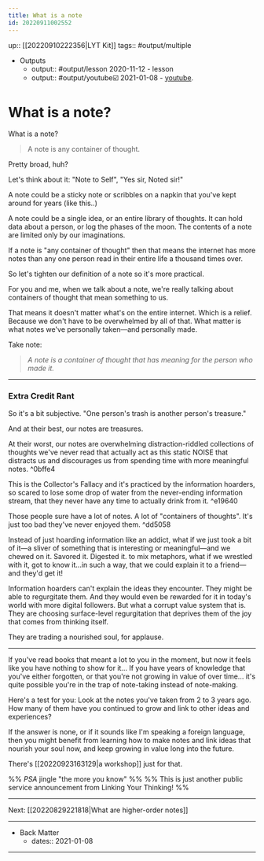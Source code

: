 ```yaml
---
title: What is a note
id: 20220911002552
---
```

up:: [[20220910222356|LYT Kit]]
tags:: #output/multiple 

- Outputs
	- output:: #output/lesson 2020-11-12 - lesson
	- output:: #output/youtube☑️ 2021-01-08 - [youtube](https://www.youtube.com/watch?v=ehkbLyeKuII).

# What is a note?
What is a note? 

> A note is any container of thought.

Pretty broad, huh? 

Let's think about it: "Note to Self", "Yes sir, Noted sir!"

A note could be a sticky note or scribbles on a napkin that you've kept around for years (like this..)

A note could be a single idea, or an entire library of thoughts. It can hold data about a person, or log the phases of the moon. The contents of a note are limited only by our imaginations. 

If a note is "any container of thought" then that means the internet has more notes than any one person read in their entire life a thousand times over. 

So let's tighten our definition of a note so it's more practical.

For you and me, when we talk about a note, we're really talking about containers of thought that mean something to us. 

That means it doesn't matter what's on the entire internet. Which is a relief. Because we don't have to be overwhelmed by all of that. What matter is what notes we've personally taken—and personally made.

Take note: 

> *A note is a container of thought that has meaning for the person who made it.*

---

### Extra Credit Rant
So it's a bit subjective. "One person's trash is another person's treasure."

And at their best, our notes are treasures.

At their worst, our notes are overwhelming distraction-riddled collections of  thoughts we've never read that actually act as this static NOISE that distracts us and discourages us from spending time with more meaningful notes.  ^0bffe4

This is the Collector's Fallacy and it's practiced by the information hoarders, so scared to lose some drop of water from the never-ending information stream, that they never have any time to actually drink from it.  ^e19640

Those people sure have a lot of notes. A lot of "containers of thoughts". It's just too bad they've never enjoyed them. ^dd5058

Instead of just hoarding information like an addict, what if we just took a bit of it—a sliver of something that is interesting or meaningful—and we chewed on it. Savored it. Digested it. to mix metaphors, what if we wrestled with it, got to know it...in such a way, that we could explain it to a friend—and they'd get it!

Information hoarders can't explain the ideas they encounter. They might be able to regurgitate them. And they would even be rewarded for it in today's world with more digital followers. But what a corrupt value system that is.  They are choosing surface-level regurgitation that deprives them of the joy that comes from thinking itself. 

They are trading a nourished soul, for applause.

---
If you've read books that meant a lot to you in the moment, but now it feels like you have nothing to show for it... If you have years of knowledge that you've either forgotten, or that you're not growing in value of over time... it's quite possible you're in the trap of note-taking instead of note-making. 

Here's a test for you: Look at the notes you've taken from 2 to 3 years ago. How many of them have you continued to grow and link to other ideas and experiences? 

If the answer is none, or if it sounds like I'm speaking a foreign language, then you might benefit from learning how to make notes and link ideas that nourish your soul now, and keep growing in value long into the future. 

There's [[20220923163129|a workshop]] just for that. 

%% *PSA* jingle "the more you know" %% 
%% This is just another public service announcement from Linking Your Thinking! %%

---
Next: [[20220829221818|What are higher-order notes]]

---

- Back Matter
	- dates:: 2021-01-08

---